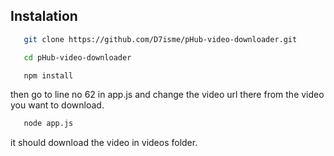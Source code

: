 ## Instalation
 ```bash
    git clone https://github.com/D7isme/pHub-video-downloader.git
 ```
 ```bash
    cd pHub-video-downloader
 ```
 ```bash
    npm install
 ```
then go to line no 62 in app.js and change the video url there from the video you want to download.
 ```bash
    node app.js
 ```
it should download the video in videos folder.
